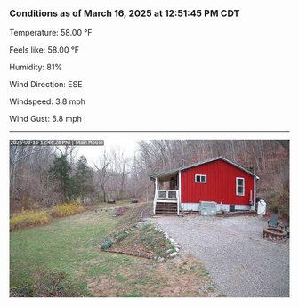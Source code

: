 ### Conditions as of March 16, 2025 at 12:51:45 PM CDT 

Temperature: 58.00 &deg;F

Feels like: 58.00 &deg;F

Humidity: 81%

Wind Direction: ESE

Windspeed: 3.8 mph

Wind Gust: 5.8 mph

---

<img src="./images/latest.jpeg"/>

